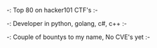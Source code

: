 -: Top 80 on hacker101 CTF's :-  

-: Developer in python, golang, c#, c++ :-

-: Couple of bountys to my name, No CVE's yet :-

